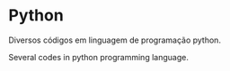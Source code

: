# Python

Diversos códigos em linguagem de programação python.

Several codes in python programming language.
